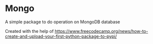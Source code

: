 # Mongo

A simple package to do operation on MongoDB database

Created with the help of https://www.freecodecamp.org/news/how-to-create-and-upload-your-first-python-package-to-pypi/

